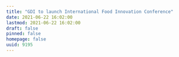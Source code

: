 ```yaml
---
title: "GDI to launch International Food Innovation Conference"
date: 2021-06-22 16:02:00
lastmod: 2021-06-22 16:02:00
draft: false
pinned: false
homepage: false
uuid: 9195
---
```

